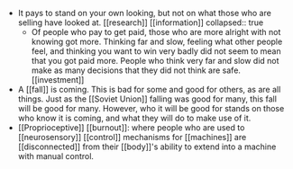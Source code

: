 - It pays to stand on your own looking, but not on what those who are selling have looked at. [[research]] [[information]]
  collapsed:: true
	- Of people who pay to get paid, those who are more alright with not knowing got more. Thinking far and slow, feeling what other people feel, and thinking you want to win very badly did not seem to mean that you got paid more. People who think very far and slow did not make as many decisions that they did not think are safe. [[investment]]
- A [[fall]] is coming. This is bad for some and good for others, as are all things. Just as the [[Soviet Union]] falling was good for many, this fall will be good for many. However, who it will be good for stands on those who know it is coming, and what they will do to make use of it.
- [[Proprioceptive]] [[burnout]]: where people who are used to [[neurosensory]] [[control]] mechanisms for [[machines]] are [[disconnected]] from their [[body]]'s ability to extend into a machine with manual control.